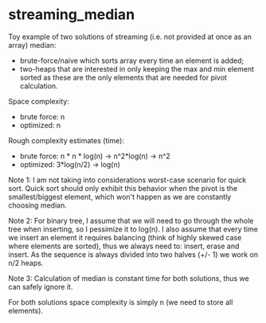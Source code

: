 # streaming_median

Toy example of two solutions of streaming (i.e. not provided at once as an array) median:
 * brute-force/naive which sorts array every time an element is added;
 * two-heaps that are interested in only keeping the max and min element sorted as these are the only elements that are needed for pivot calculation.

Space complexity:
 - brute force: n
 - optimized: n

Rough complexity estimates (time):
 - brute force: n * n * log(n) -> n^2*log(n) -> n^2
 - optimized: 3*log(n/2) -> log(n)
 
Note 1: I am not taking into considerations worst-case scenario for quick sort. Quick sort should only exhibit this behavior when the pivot is the smallest/biggest element, which won't happen as we are constantly choosing median.
 
Note 2: For binary tree, I assume that we will need to go through the whole tree when inserting, so I pessimize it to log(n). I also assume that every time we insert an element it requires balancing (think of highly skewed case where elements are sorted), thus we always need to: insert, erase and insert. As the sequence is always divided into two halves (+/- 1) we work on n/2 heaps.

Note 3: Calculation of median is constant time for both solutions, thus we can safely ignore it.
 
For both solutions space complexity is simply n (we need to store all elements).